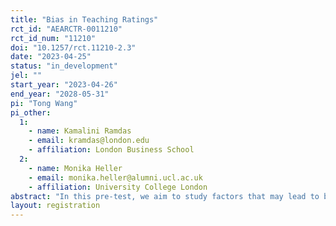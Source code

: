 ```yaml
---
title: "Bias in Teaching Ratings"
rct_id: "AEARCTR-0011210"
rct_id_num: "11210"
doi: "10.1257/rct.11210-2.3"
date: "2023-04-25"
status: "in_development"
jel: ""
start_year: "2023-04-26"
end_year: "2028-05-31"
pi: "Tong Wang"
pi_other:
  1:
    - name: Kamalini Ramdas
    - email: kramdas@london.edu
    - affiliation: London Business School
  2:
    - name: Monika Heller
    - email: monika.heller@alumni.ucl.ac.uk
    - affiliation: University College London
abstract: "In this pre-test, we aim to study factors that may lead to bias in teaching ratings."
layout: registration
---
```


